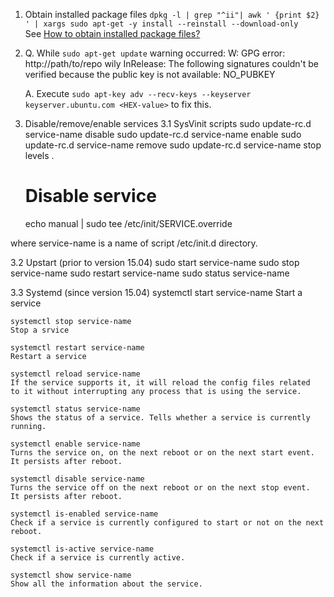 1. Obtain installed package files
    `dpkg -l | grep "^ii"| awk ' {print $2} ' | xargs sudo apt-get -y install --reinstall --download-only`  
  See [How to obtain installed package files?](http://askubuntu.com/questions/86358/how-to-obtain-installed-package-files)

2. Q. While `sudo apt-get update` warning occurred:
   W: GPG error: http://path/to/repo wily InRelease: The following signatures couldn't be verified because the public key is not available: NO_PUBKEY <HEX-value>

   A. Execute `sudo apt-key adv --recv-keys --keyserver keyserver.ubuntu.com <HEX-value>` to fix this.

3. Disable/remove/enable services
3.1 SysVinit scripts 
    sudo update-rc.d service-name disable
    sudo update-rc.d service-name enable
    sudo update-rc.d service-name remove
    sudo update-rc.d service-name stop levels .

    # Disable service
    echo manual | sudo tee /etc/init/SERVICE.override 

where service-name is a name of script /etc/init.d directory.

3.2 Upstart (prior to version 15.04)
    sudo start service-name
    sudo stop service-name
    sudo restart service-name
    sudo status service-name

3.3 Systemd (since version 15.04)
    systemctl start service-name
	Start a service

    systemctl stop service-name
	Stop a srvice

    systemctl restart service-name
	Restart a service
    
    systemctl reload service-name
	If the service supports it, it will reload the config files related 
	to it without interrupting any process that is using the service.

    systemctl status service-name
	Shows the status of a service. Tells whether a service is currently running.

    systemctl enable service-name
	Turns the service on, on the next reboot or on the next start event.
	It persists after reboot.

    systemctl disable service-name
	Turns the service off on the next reboot or on the next stop event.
	It persists after reboot.

    systemctl is-enabled service-name
	Check if a service is currently configured to start or not on the next reboot.

    systemctl is-active service-name
	Check if a service is currently active.

    systemctl show service-name
	Show all the information about the service.
